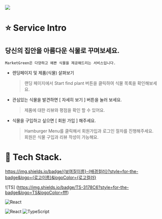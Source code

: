 ![](https://market-green-app.herokuapp.com/static/media/logo2.2608f26ac46fbd8708e5.png)

# :star: **Service Intro**

## 당신의 집안을 아름다운 식물로 꾸며보세요.

`MarketGreen은 다양하고 예쁜 식물을 제공해드리는 서비스입니다. `

- 렌딩페이지 및 제품(식물) 살펴보기

   > 랜딩 페이지에서 Start find plant 버튼을 클릭하여 식물 목록을 확인해보세요.

- 관심있는 식물을 발견하면 [ 자세히 보기 ] 버튼을 눌러 보세요.

   > 제품에 대한 리뷰와 평점을 확인 할 수 있어요.

- 식물을 구입하고 싶으면 [ 회원 가입 ] 해주세요.

   > Hamburger Menu를 클릭해서 회원가입과 로그인 절차를 진행해주세요.  
   > 회원은 식물 구입과 리뷰 작성이 가능해요.  

# :gift: **Tech Stack**. 
https://img.shields.io/badge/{보여질이름}-{배경컬러}?style=for-the-badge&logo={로고이름}&logoColor={로고컬러}

![TS] (https://img.shields.io/badge/TS-3178C6?style=for-the-badge&logo=TS&logoColor=fff)

![React](https://img.shields.io/badge/react-444444?style=for-the-badge&logo=react)


![React](https://img.shields.io/badge/REACT-ffffff?style=for-the-badge&logo=react&logoColor=green)
![TypeScript](https://img.shields.io/badge/TYPESCRIPT-3178C6?style=for-the-badge&logo=TypeScript)
